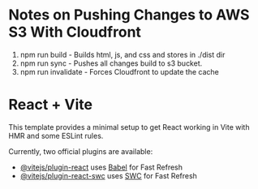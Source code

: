# Notes on Pushing Changes to AWS S3 With Cloudfront
1. npm run build - Builds html, js, and css and stores in ./dist dir
2. npm run sync - Pushes all changes build to s3 bucket.
3. npm run invalidate - Forces Cloudfront to update the cache


# React + Vite

This template provides a minimal setup to get React working in Vite with HMR and some ESLint rules.

Currently, two official plugins are available:

- [@vitejs/plugin-react](https://github.com/vitejs/vite-plugin-react/blob/main/packages/plugin-react/README.md) uses [Babel](https://babeljs.io/) for Fast Refresh
- [@vitejs/plugin-react-swc](https://github.com/vitejs/vite-plugin-react-swc) uses [SWC](https://swc.rs/) for Fast Refresh
